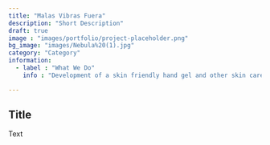 ```yaml
---
title: "Malas Vibras Fuera"
description: "Short Description"
draft: true 
image : "images/portfolio/project-placeholder.png"
bg_image: "images/Nebula%20(1).jpg"
category: "Category"
information:
  - label : "What We Do"
    info : "Development of a skin friendly hand gel and other skin care products"

---
```


## Title

Text


